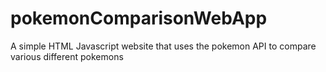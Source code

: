 # pokemonComparisonWebApp
A simple HTML Javascript website that uses the pokemon API to compare various different pokemons
